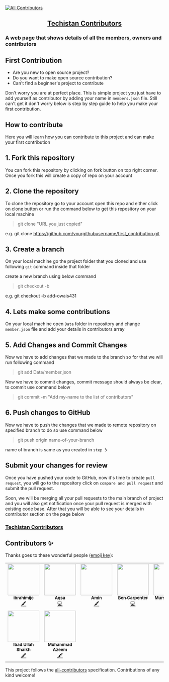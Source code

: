 
<!-- ALL-CONTRIBUTORS-BADGE:START - Do not remove or modify this section -->
[![All Contributors](https://img.shields.io/badge/all_contributors-9-orange.svg?style=flat-square)](#contributors-)
<!-- ALL-CONTRIBUTORS-BADGE:END -->
<h2 style="text-align: center;"> <a href="https://techistan-contributors.herokuapp.com/" target="_blank">Techistan Contributors</a></h2>

### A web page that shows details of all the members, owners and contributors 

## First Contribution

- Are you new to open source project?
- Do you want to make open source contribution?
- Can't find a beginner's project to contribute

Don't worry you are at perfect place. This is simple project you just have to add yourself as contributor by adding your name in `members.json` file. Still can't get it don't worry below is step by step guide to help you make your first contribution.

## How to contribute

Here you will learn how you can contribute to this project and can make your first contribution

## 1. Fork this repository

You can fork this repository by clicking on fork button on top right corner. Once you fork this will create a copy of repo on your account 

## 2. Clone the repository

To clone the repository go to your account open this repo and either click on clone button or run the command below to get this repository on your local machine

> git clone "URL you just copied"

e.g. git clone https://github.com/yourgithubusername/first_contribution.git

## 3. Create a branch

On your local machine go the project folder that you cloned and use following `git` command inside that folder

create a new branch using below command

> git checkout -b <add-your-github-username>

e.g. git checkout -b add-owais431

## 4. Lets make some contributions

On your local machine open `Data` folder in repository and change `member.json` file and add your details in contributors array

## 5. Add Changes and Commit Changes

Now we have to add changes that we made to the branch so for that we will run following command

> git add Data/member.json

Now we have to commit changes, commit message should always be clear, to commit use command below

> git commit -m "Add my-name to the list of contributors"

## 6. Push changes to GitHub

Now we have to push the changes that we made to remote repository on specified branch to do so use command below

> git push origin name-of-your-branch

name of branch is same as you created in `step 3`

## Submit your changes for review

Once you have pushed your code to GitHub, now it's time to create `pull request`, you will go to the repository click on `compare and pull request` and submit the pull request.

Soon, we will be merging all your pull requests to the main branch of project and you will also get notification once your pull request is merged with existing code base. After that you will be able to see your details in contributor section on the page below

### [Techistan Contributors]('https://techistan-contributors.herokuapp.com/')

## Contributors ✨

Thanks goes to these wonderful people ([emoji key](https://allcontributors.org/docs/en/emoji-key)):

<!-- ALL-CONTRIBUTORS-LIST:START - Do not remove or modify this section -->
<!-- prettier-ignore-start -->
<!-- markdownlint-disable -->
<table>
  <tr>
    <td align="center"><a href="https://github.com/ibrahimijc"><img src="https://avatars0.githubusercontent.com/u/33429696?v=4" width="100px;" alt=""/><br /><sub><b>ibrahimijc</b></sub></a><br /><a href="#content-ibrahimijc" title="Content">🖋</a></td>
    <td align="center"><a href="https://github.com/Aqsa48"><img src="https://avatars0.githubusercontent.com/u/21342218?v=4" width="100px;" alt=""/><br /><sub><b>Aqsa</b></sub></a><br /><a href="https://github.com/Techistan/first_contribution/commits?author=aqsa48" title="Code">💻</a></td>
    <td align="center"><a href="https://www.upwork.com/fl/aminshoukat2"><img src="https://avatars2.githubusercontent.com/u/47177827?v=4" width="100px;" alt=""/><br /><sub><b>Amin</b></sub></a><br /><a href="#content-aminshoukat" title="Content">🖋</a></td>
    <td align="center"><a href="https://github.com/bacarpenter"><img src="https://avatars2.githubusercontent.com/u/61632829?v=4" width="100px;" alt=""/><br /><sub><b>Ben Carpenter</b></sub></a><br /><a href="https://github.com/Techistan/first_contribution/commits?author=bacarpenter" title="Code">💻</a></td>
    <td align="center"><a href="https://about.me/mursalfk"><img src="https://avatars0.githubusercontent.com/u/36442744?v=4" width="100px;" alt=""/><br /><sub><b>Mursal Furqan</b></sub></a><br /><a href="#content-mursalfk" title="Content">🖋</a></td>
    <td align="center"><a href="https://github.com/siraiwaqarali"><img src="https://avatars1.githubusercontent.com/u/49365563?v=4" width="100px;" alt=""/><br /><sub><b>siraiwaqarali</b></sub></a><br /><a href="#content-siraiwaqarali" title="Content">🖋</a></td>
    <td align="center"><a href="https://github.com/FatimaYousif"><img src="https://avatars2.githubusercontent.com/u/49322171?v=4" width="100px;" alt=""/><br /><sub><b>Fatima Yousif</b></sub></a><br /><a href="#content-FatimaYousif" title="Content">🖋</a></td>
  </tr>
  <tr>
    <td align="center"><a href="http://www.linkedin.com/in/ibad-ullah-shaikh-ba4114169"><img src="https://avatars0.githubusercontent.com/u/45182517?v=4" width="100px;" alt=""/><br /><sub><b>Ibad Ullah Shaikh</b></sub></a><br /><a href="#content-ibadeeCodes" title="Content">🖋</a></td>
    <td align="center"><a href="https://github.com/AzeemSup"><img src="https://avatars1.githubusercontent.com/u/37941410?v=4" width="100px;" alt=""/><br /><sub><b>Muhammad Azeem</b></sub></a><br /><a href="#content-AzeemSup" title="Content">🖋</a></td>
  </tr>
</table>

<!-- markdownlint-enable -->
<!-- prettier-ignore-end -->
<!-- ALL-CONTRIBUTORS-LIST:END -->

This project follows the [all-contributors](https://github.com/all-contributors/all-contributors) specification. Contributions of any kind welcome!
